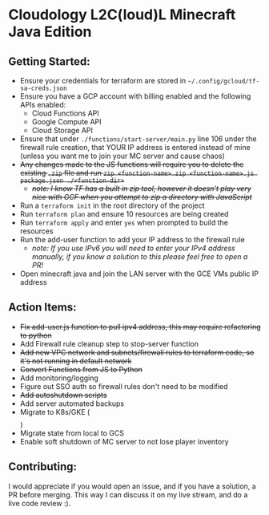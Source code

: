 # Cloudology L2C(loud)L Minecraft Java Edition

## Getting Started:
- Ensure your credentials for terraform are stored in `~/.config/gcloud/tf-sa-creds.json`
- Ensure you have a GCP account with billing enabled and the following APIs enabled:
  - Cloud Functions API
  - Google Compute API
  - Cloud Storage API
- Ensure that under `./functions/start-server/main.py` line 106 under the firewall rule creation, that YOUR IP address is entered instead of mine (unless you want me to join your MC server and cause chaos)
- ~~Any changes made to the JS functions will require you to delete the existing `.zip` file and run `zip <function-name>.zip <function-name>.js package.json ./<function-dir>`~~
  - ~~*note: I know TF has a built in zip tool, however it doesn't play very nice with GCF when you attempt to zip a directory with JavaScript*~~
- Run a `terraform init` in the root directory of the project
- Run `terraform plan` and ensure 10 resources are being created
- Run `terraform apply` and enter `yes` when prompted to build the resources
- Run the add-user function to add your IP address to the firewall rule
  - *note: If you use IPv6 you will need to enter your IPv4 address manually, if you know a solution to this please feel free to open a PR!*
- Open minecraft java and join the LAN server with the GCE VMs public IP address

## Action Items:

- ~~Fix add-user.js function to pull ipv4 address, this may require refactoring to python~~
- Add Firewall rule cleanup step to stop-server function
- ~~Add new VPC network and subnets/firewall rules to terraform code, so it's not running in default network~~
- ~~Convert Functions from JS to Python~~
- Add monitoring/logging
- Figure out SSO auth so firewall rules don't need to be modified
- ~~Add autoshutdown scripts~~
- Add server automated backups
- Migrate to K8s/GKE ($$$$)
- Migrate state from local to GCS
- Enable soft shutdown of MC server to not lose player inventory


## Contributing:
I would appreciate if you would open an issue, and if you have a solution, a PR before merging. This way I can discuss it on my live stream, and do a live code review :).

